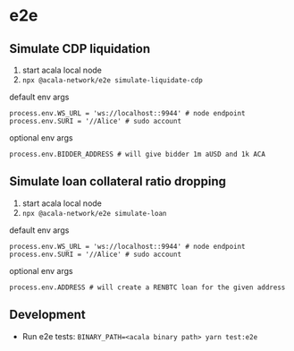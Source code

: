 # e2e

## Simulate CDP liquidation

1. start acala local node
2. `npx @acala-network/e2e simulate-liquidate-cdp`

default env args

```
process.env.WS_URL = 'ws://localhost::9944' # node endpoint
process.env.SURI = '//Alice' # sudo account
```

optional env args

```
process.env.BIDDER_ADDRESS # will give bidder 1m aUSD and 1k ACA
```

## Simulate loan collateral ratio dropping

1. start acala local node
2. `npx @acala-network/e2e simulate-loan`

default env args

```
process.env.WS_URL = 'ws://localhost::9944' # node endpoint
process.env.SURI = '//Alice' # sudo account
```

optional env args

```
process.env.ADDRESS # will create a RENBTC loan for the given address
```

## Development
- Run e2e tests: `BINARY_PATH=<acala binary path> yarn test:e2e`